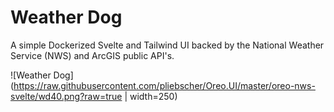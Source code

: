 # Weather Dog

A simple Dockerized Svelte and Tailwind UI backed by the National Weather Service (NWS) and ArcGIS public API's.

![Weather Dog](https://raw.githubusercontent.com/pliebscher/Oreo.UI/master/oreo-nws-svelte/wd40.png?raw=true | width=250)
